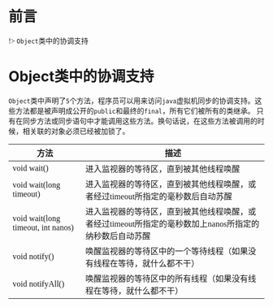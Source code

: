# 前言

<font face="幼圆">

!> `Object`类中的协调支持

</font>


# Object类中的协调支持

<font face="幼圆">

`Object`类中声明了`5`个方法，程序员可以用来访问`java`虚拟机同步的协调支持。这些方法都是被声明成公开的`public`和最终的`final`，所有它们被所有的类继承。
只有在同步方法或同步语句中才能调用这些方法。换句话说，在这些方法被调用的时候，相关联的对象必须已经被加锁了。

</font>


<font face="幼圆">

| 方法                             | 描述                                                                                                 |
| ---------------------------------- | ------------------------------------------------------------------------------------------------------ |
| void	wait()                        | 进入监视器的等待区，直到被其他线程唤醒                                              |
| void	wait(long timeout)            | 进入监视器的等待区，直到被其他线程唤醒，或者经过timeout所指定的毫秒数后自动苏醒 |
| void	wait(long timeout, int nanos) | 进入监视器的等待区，直到被其他线程唤醒，或者经过timeout所指定的毫秒数加上nanos所指定的纳秒数后自动苏醒 |
| void	notify()                      | 唤醒监视器的等待区中的一个等待线程（如果没有线程在等待，就什么都不干） |
| void	notifyAll()                   | 唤醒监视器的等待区中的所有线程（如果没有线程在等待，就什么都不干）    |

</font>
